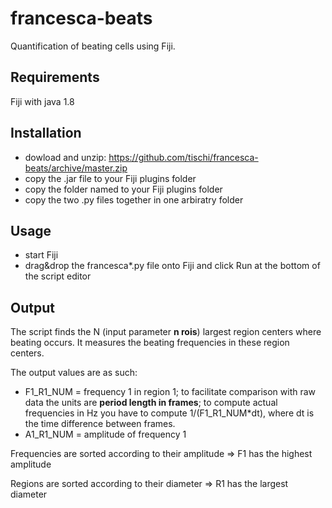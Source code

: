 # francesca-beats

Quantification of beating cells using Fiji.

## Requirements

Fiji with java 1.8

## Installation

- dowload and unzip: https://github.com/tischi/francesca-beats/archive/master.zip
- copy the .jar file to your Fiji plugins folder 
- copy the folder named to your Fiji plugins folder
- copy the two .py files together in one arbiratry folder

## Usage

- start Fiji
- drag&drop the francesca*.py file onto Fiji and click Run at the bottom of the script editor

## Output

The script finds the N (input parameter __n rois__) largest region centers where beating occurs. 
It measures the beating frequencies in these region centers.

The output values are as such:

- F1_R1_NUM = frequency 1 in region 1; to facilitate comparison with raw data the units are __period length in frames__; to compute actual frequencies in Hz you have to compute 1/(F1_R1_NUM*dt), where dt is the time difference between frames.
- A1_R1_NUM = amplitude of frequency 1 

Frequencies are sorted according to their amplitude => F1 has the highest amplitude

Regions are sorted according to their diameter => R1 has the largest diameter





